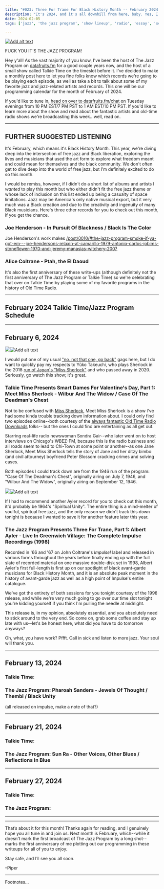 ```yaml
---
title: "#023: Three For Trane For Black History Month -- February 2024 Radio Programming Calendar"
description: "It's 2024, and it's all downhill from here, baby. Yes, I know it still feels like 2015. It's been downhill for a while. Anyways, here's what we're playing this month on Talkie Time and The Jazz Program--because if you need help avoiding conscious thought, that's what Tuesday nights on datafruits.fm are for."  
date: 2024-02-05
tags: ['jazz', 'the jazz program', 'show lineup', 'radio', 'essay', 'schedule', 'blogpost']

---
```


<div class="floatright caption">
  <p><a href="https://youtu.be/vcOTiTVuizU"><img src="/blog/0021/00.png" alt="Add alt text"/></a></p>
  <p>FUCK YOU IT'S THE JAZZ PROGRAM!</p>
</div>

Hey y'all! As the vast majority of you know, I've been the host of The Jazz Program on [datafruits.fm](https://datafruits.fm) for a good couple years now, and the host of a small show called Talkie Time on the timeslot before it. I've decided to make a monthly post here to let you fine folks know which records we're going to be playing each episode, as well as take a bit to talk about some of my favorite jazz and jazz-related artists and records. This one will be our programming calendar for the month of February of 2024.

If you'd like to tune in, [head on over to datafruits.fm/chat](https://datafruits.fm/chat) on Tuesday evenings from 10 PM EST/7 PM PST to 1 AM EST/10 PM PST. If you'd like to learn more about the show and read about the fantastic artists and old-time radio shows we're broadcasting this week...well, read on.


--- 

## FURTHER SUGGESTED LISTENING

It's February, which means it's Black History Month. This year, we're diving deep into the intersection of free jazz and Black liberation, exploring the lives and musicians that used the art form to explore what freedom meant and could mean for themselves and the black community. We don't often get to dive deep into the world of free jazz, but I'm definitely excited to do so this month.

I would be remiss, however, if I didn't do a short list of albums and artists I *wanted* to play this month but who either didn't fit the free jazz theme or whose lack of inclusion on this list ended up being a casualty of space limitations. Jazz may be America's only native musical export, but it very much was a Black creation and due to the creativity and ingenuity of many Black musicians. Here's three other records for you to check out this month, if you get the chance.

### Joe Henderson - In Pursuit Of Blackness / Black Is The Color

Joe Henderson's work makes [/post/0010/#the-jazz-program-smoke-if-ya-got-em---joe-hendersons-relaxin-at-camarillo-1979-antonio-carlos-jobims-stoneflower-1970-and-jeremy-manasias-witchery-2007]()

### Alice Coltrane - Ptah, the El Daoud

It's also the first anniversary of these write-ups (although definitely not the first anniversary of The Jazz Program or Talkie Time) so we're celebrating that over on Talkie Time by playing some of my favorite programs in the history of Old Time Radio. 

---

## February 2024 Talkie Time/Jazz Program Schedule

---

## February 6, 2024

<div class="floatleft caption">
  <p><img tabindex=1 src="/blog/0023/01_1.jpg" /><span class="f"><img src="/blog/0023/01_1.jpg" alt="Add alt text"/></span></p>
  <p>I would put one of my usual <a href="https://truckstop.coffee/post/0016/#talkie-time--the-thirty-nine-steps-part-1-20013">&quot;no, not that one, go back&quot;</a> gags here, but I do want to quickly pay my respects to Yûko Takeuchi, who plays Sherlock in the 2018 <a href="https://www.imdb.com/title/tt7755494/">run of Japan's &quot;Miss Sherlock&quot;</a> and who passed away in 2020. Seriously, go watch this show; it's great.</p>
</div>

### Talkie Time Presents Smart Dames For Valentine's Day, Part 1: Meet Miss Sherlock - Wilbur And The Widow / Case Of The Deadman's Chest

Not to be confused with [Miss Sherlock](https://en.wikipedia.org/wiki/Miss_Sherlock), Meet Miss Sherlock is a show I've had some kinda trouble tracking down information about. I could only find two episodes online--both courtesy of the [always fantastic Old Time Radio Downloads](https://www.oldtimeradiodownloads.com/crime/meet-miss-sherlock) folks-- but the ones I could find are entertaining as all get out. 

Starring real-life radio newswoman Sondra Gair--who later went on to host interviews on Chicago's WBEZ-FM, because this is the radio business and all roads seem to lead to Chi-Town at some point or another--as one Jane Sherlock, Meet Miss Sherlock tells the story of Jane and her ditzy bimbo (and civil attourney) boyfriend Peter Blossom cracking crimes and solving cases. 

Both episodes I could track down are from the 1946 run of the program: "Case Of The Deadman's Chest", originally airing on July 7, 1946, and "Wilbur And The Widow", originally airing on September 12, 1946.

<div class="floatright caption">
  <p><img tabindex=1 src="/blog/0023/01_2.jpg" /><span class="f"><img src="/blog/0023/01_2.jpg" alt="Add alt text"/></span></p>
  <p>If I had to recommend another Ayler record for you to check out this month, it'd probably be 1964's &quot;Spiritual Unity&quot;. The entire thing is a mind-melter of soulful, spiritual free jazz, and the only reason we didn't track this down tonight is because I wanted to save it for another feature later this year.</p>
</div>

### The Jazz Program Presents Three For Trane, Part 1: Albert Ayler - Live In Greenwich Village: The Complete Impulse Recordings (1998)

Recorded in '66 and '67 on John Coltrane's *Impulse!* label and released in various forms throughout the years before finally ending up with the full slate of recorded material on one massive double-disk set in 1998, Albert Ayler's first full-length is first up on our spotlight of black avant-garde musicians for Black History Month, and it is an absolute peak moment in the history of avant-garde jazz as well as a high point of Impulse's entire catalogue. 

We've got the entirety of both sessions for you tonight courtesy of the 1998 release, and while we're very much going to go over our time slot tonight you're kidding yourself if you think I'm pulling the needle at midnight. 

This release is, in my opinion, absolutely essential, and you absolutely need to stick around to the very end. So come on, grab some coffee and stay up late with us--let's be honest here, what did you have to do tomorrow anyways? 

Oh, what, you have work? Pffft. Call in sick and listen to more jazz. Your soul will thank you.

---

## February 13, 2024

### Talkie Time:

### The Jazz Program: Pharoah Sanders - Jewels Of Thought / Thembi / Black Unity

(all released on impulse, make a note of that?) 

---

## February 21, 2024

### Talkie Time:

### The Jazz Program: Sun Ra - Other Voices, Other Blues / Reflections In Blue

---

## February 27, 2024


### Talkie Time:


### The Jazz Program:

---

---

That’s about it for this month! Thanks again for reading, and I genuinely hope you all tune in and join us. Next month is February, which--while it doesn't mark the first broadcast of The Jazz Program by a long shot--marks the first anniversary of me plotting out our programming in these writeups for all of you to enjoy.

Stay safe, and I’ll see you all soon.

–Piper

---
Footnotes...

[^1]:
